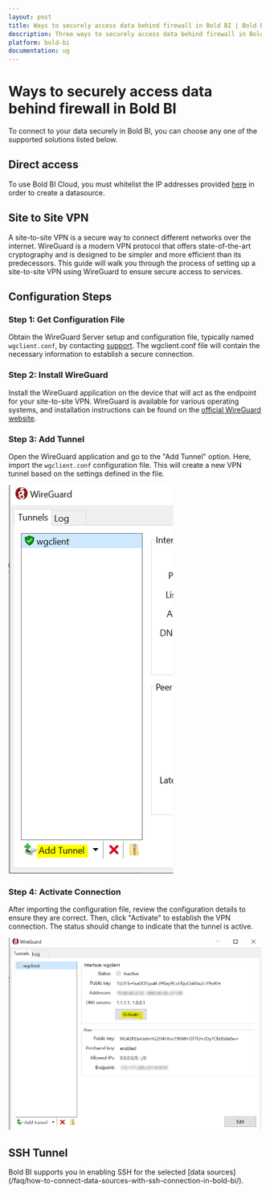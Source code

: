 ```yaml
---
layout: post
title: Ways to securely access data behind firewall in Bold BI | Bold BI
description: Three ways to securely access data behind firewall in Bold BI are Direct access, Site to Site VPN and SSH Tunnel.
platform: bold-bi
documentation: ug
---
```

# Ways to securely access data behind firewall in Bold BI

To connect to your data securely in Bold BI, you can choose any one of the supported solutions listed below.

## Direct access

To use Bold BI Cloud, you must whitelist the IP addresses provided [here](https://help.boldbi.com/working-with-data-source/white-list-ip-address-bold-bi-cloud/) in order to create a datasource.

## Site to Site VPN

A site-to-site VPN is a secure way to connect different networks over the internet. WireGuard is a modern VPN protocol that offers state-of-the-art cryptography and is designed to be simpler and more efficient than its predecessors. This guide will walk you through the process of setting up a site-to-site VPN using WireGuard to ensure secure access to services.

## Configuration Steps

### Step 1: Get Configuration File
Obtain the WireGuard Server setup and configuration file, typically named `wgclient.conf`, by contacting [support](https://www.boldbi.com/support). The wgclient.conf file will contain the necessary information to establish a secure connection.

### Step 2: Install WireGuard
Install the WireGuard application on the device that will act as the endpoint for your site-to-site VPN. WireGuard is available for various operating systems, and installation instructions can be found on the [official WireGuard website](https://www.wireguard.com/install/).

### Step 3: Add Tunnel
Open the WireGuard application and go to the "Add Tunnel" option. Here, import the `wgclient.conf` configuration file. This will create a new VPN tunnel based on the settings defined in the file.

![Wireguard Add Tunnel](/static/assets/faq/images/wireguard-add-tunnel.png)

### Step 4: Activate Connection
After importing the configuration file, review the configuration details to ensure they are correct. Then, click "Activate" to establish the VPN connection. The status should change to indicate that the tunnel is active.

![Wireguard Client Details](/static/assets/faq/images/wireguard-client-details.png)

## SSH Tunnel
Bold BI supports you in enabling SSH for the selected [data sources]
(/faq/how-to-connect-data-sources-with-ssh-connection-in-bold-bi/).